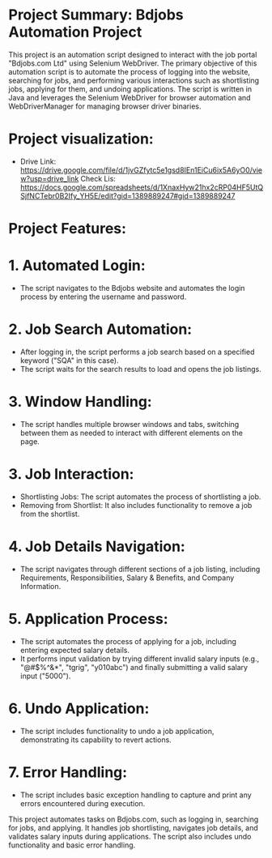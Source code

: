 # Project Summary: Bdjobs Automation Project
This project is an automation script designed to interact with the job portal "Bdjobs.com Ltd" using Selenium WebDriver. The primary objective of this automation script is to automate the process of logging into the website, searching for jobs, and performing various interactions such as shortlisting jobs, applying for them, and undoing applications. The script is written in Java and leverages the Selenium WebDriver for browser automation and WebDriverManager for managing browser driver binaries.
# Project visualization: 
- Drive Link: https://drive.google.com/file/d/1jvGZfytc5e1gsd8IEn1EiCu6ix5A6yO0/view?usp=drive_link
Check Lis: https://docs.google.com/spreadsheets/d/1XnaxHyw21hx2cRP04HF5UtQSjfNCTebr0B2Ify_YH5E/edit?gid=1389889247#gid=1389889247
# Project Features:
# 1. Automated Login:
- The script navigates to the Bdjobs website and automates the login process by entering the username and password.
  
# 2. Job Search Automation:
- After logging in, the script performs a job search based on a specified keyword ("SQA" in this case).
- The script waits for the search results to load and opens the job listings.

# 3. Window Handling:
- The script handles multiple browser windows and tabs, switching between them as needed to interact with different elements on the page.

# 3. Job Interaction:
- Shortlisting Jobs: The script automates the process of shortlisting a job.
- Removing from Shortlist: It also includes functionality to remove a job from the shortlist.
  
# 4. Job Details Navigation:
- The script navigates through different sections of a job listing, including Requirements, Responsibilities, Salary & Benefits, and Company Information.
  
# 5. Application Process:
- The script automates the process of applying for a job, including entering expected salary details.
- It performs input validation by trying different invalid salary inputs (e.g., "@#$%^&*", "tgrig", "y010abc") and finally submitting a valid salary input ("5000").
  
# 6. Undo Application:
- The script includes functionality to undo a job application, demonstrating its capability to revert actions.

# 7. Error Handling:
- The script includes basic exception handling to capture and print any errors encountered during execution.

This project automates tasks on Bdjobs.com, such as logging in, searching for jobs, and applying. It handles job shortlisting, navigates job details, and validates salary inputs during applications. The script also includes undo functionality and basic error handling.
